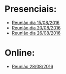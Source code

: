 # Presenciais:
* [Reunião dia 15/08/2016](https://github.com/fga-gpp-mds/2016.2-WikiLegis/wiki/Reuni%C3%A3o-dia-15.08.2016)
* [Reunião dia 20/08/2016](https://github.com/fga-gpp-mds/2016.2-WikiLegis/wiki/Reuni%C3%A3o-20.08.2016)
* [Reunião dia 26/08/2016](https://github.com/fga-gpp-mds/2016.2-WikiLegis/wiki/Reuni%C3%A3o-dia-26.08.2016)

# Online:
* [Reunião 28/08/2016](https://github.com/fga-gpp-mds/2016.2-WikiLegis/wiki/Reuni%C3%A3o-dia-28.08.2016)
